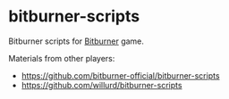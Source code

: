 # bitburner-scripts

Bitburner scripts for [Bitburner](https://github.com/danielyxie/bitburner) game.

Materials from other players:

- https://github.com/bitburner-official/bitburner-scripts
- https://github.com/willurd/bitburner-scripts